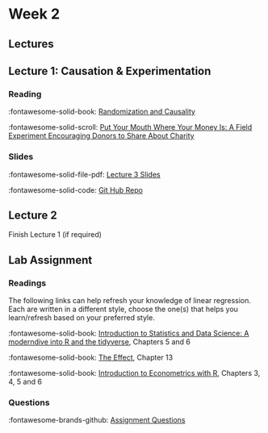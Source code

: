 # Week 2

## Lectures

## Lecture 1: Causation & Experimentation

### Reading

:fontawesome-solid-book: [Randomization and Causality][rc-nw]

:fontawesome-solid-scroll: [Put Your Mouth Where Your Money Is: A Field Experiment Encouraging Donors to Share About Charity][charity]

### Slides

:fontawesome-solid-file-pdf: [Lecture 3 Slides][l03-instructor]

<!-- * As taught - [less blank slides][l03-instructor] -->

:fontawesome-solid-code: [Git Hub Repo][l03-code]

<!-- * [Code "Solutions"][l03-code-instructor] -->


## Lecture 2

Finish Lecture 1 (if required)

## Lab Assignment

### Readings

The following links can help refresh your knowledge of linear regression. 
Each are written in a different style, choose the one(s) that helps you learn/refresh  based on your preferred style.

:fontawesome-solid-book: [Introduction to Statistics and Data Science: A moderndive into R and the tidyverse][nw-stats], Chapters 5 and 6

:fontawesome-solid-book: [The Effect][the-effect], Chapter 13

:fontawesome-solid-book: [Introduction to Econometrics with R][scipo-metrics], Chapters 3, 4, 5 and 6

### Questions
:fontawesome-brands-github: [Assignment Questions][assignment]

<!-- * [Solution][solution] -->


[l03-student]: ../assets/lectures/week-03/l03_randomized_student.pdf
[l03-instructor]: ../assets/lectures/week-02/l03_randomized.pdf
[l03-code]: https://github.com/tisem-digital-marketing/smwa-causation-code
[l03-code-instructor]: https://github.com/tisem-digital-marketing/smwa-causation-code/tree/instructor

[rc-nw]: https://nulib.github.io/moderndive_book/7-causality.html
[charity]: https://doi.org/10.1287/mksc.2023.1450

[assignment]: https://github.com/tisem-digital-marketing/smwa-lab-regression
[solution]: ../assets/lectures/week-02/lab-regression_solution.html

[nw-stats]: https://nulib.github.io/moderndive_book/index.html
[the-effect]: https://theeffectbook.net/
[scipo-metrics]: https://scpoecon.github.io/ScPoEconometrics/